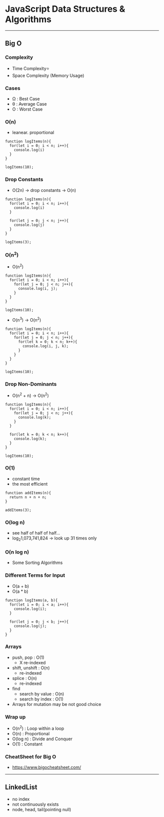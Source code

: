 # JavaScript Data Structures & Algorithms

---

## Big O

### Complexity

- Time Complexity⭐️
- Space Complexity (Memory Usage)

### Cases

- Ω : Best Case
- θ : Average Case
- O : Worst Case

### O(n)

- leanear. proportional

```
function logItems(n){
  for(let i = 0; i < n; i++){
    console.log(i)
  }
}

logItems(10);
```

### Drop Constants

- O(2n) -> drop constants -> O(n)

```
function logItems(n){
  for(let i = 0; i < n; i++){
    console.log(i)
  }

  for(let j = 0; j < n; j++){
    console.log(j)
  }
}

logItems(3);
```

### O(n<sup>2</sup>)

- O(n<sup>2</sup>)

```
function logItems(n){
  for(let i = 0; i < n; i++){
    for(let j = 0; j < n; j++){
      console.log(i, j);
    }
  }
}

logItems(10);
```

- O(n<sup>3</sup>) -> O(n<sup>2</sup>)

```
function logItems(n){
  for(let i = 0; i < n; i++){
    for(let j = 0; j < n; j++){
      for(let k = 0; k < n; k++){
        console.log(i, j, k);
      }
    }
  }
}

logItems(10);
```

### Drop Non-Dominants

- O(n<sup>2</sup> + n) -> O(n<sup>2</sup>)

```
function logItems(n){
  for(let i = 0; i < n; i++){
    for(let j = 0; j < n; j++){
      console.log(k);
    }
  }

  for(let k = 0; k < n; k++){
    console.log(k);
  }
}

logItems(10);
```

### O(1)

- constant time
- the most efficient

```
function addItems(n){
  return n + n + n;
}

addItems(3);
```

### O(log n)

- see half of half of half...
- log<sub>2</sub>1,073,741,824 -> look up 31 times only

### O(n log n)

- Some Sorting Algorithms

### Different Terms for Input

- O(a + b)
- O(a \* b)

```
function logItems(a, b){
  for(let i = 0; i < a; i++){
    console.log(i);
  }

  for(let j = 0; j < b; j++){
    console.log(j);
  }
}
```

### Arrays

- push, pop : O(1)
  - X re-indexed
- shift, unshift : O(n)
  - re-indexed
- splice : O(n)
  - re-indexed
- find
  - search by value : O(n)
  - search by index : O(1)
- Arrays for mutation may be not good choice

### Wrap up

- O(n<sup>2</sup>) : Loop within a loop
- O(n) : Proportional
- O(log n) : Divide and Conquer
- O(1) : Constant

### CheatSheet for Big O

- https://www.bigocheatsheet.com/

---

## LinkedList

- no index
- not continuously exists
- node, head, tail(pointing null)
